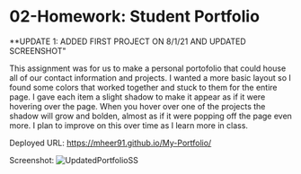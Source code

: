 # 02-Homework: Student Portfolio


**UPDATE 1: ADDED FIRST PROJECT ON 8/1/21 AND UPDATED SCREENSHOT"


This assignment was for us to make a personal portofolio that could house all of our contact information and projects. I wanted a more basic layout so I found some colors that worked together and stuck to them for the entire page. I gave each item a slight shadow to make it appear as if it were hovering over the page. When you hover over one of the projects the shadow will grow and bolden, almost as if it were popping off the page even more. I plan to improve on this over time as I learn more in class. 

Deployed URL: https://mheer91.github.io/My-Portfolio/


Screenshot: ![UpdatedPortfolioSS](https://user-images.githubusercontent.com/80427770/127941312-e3b1c8fa-8703-4e40-a08b-0aac9e2c99a3.jpg)

